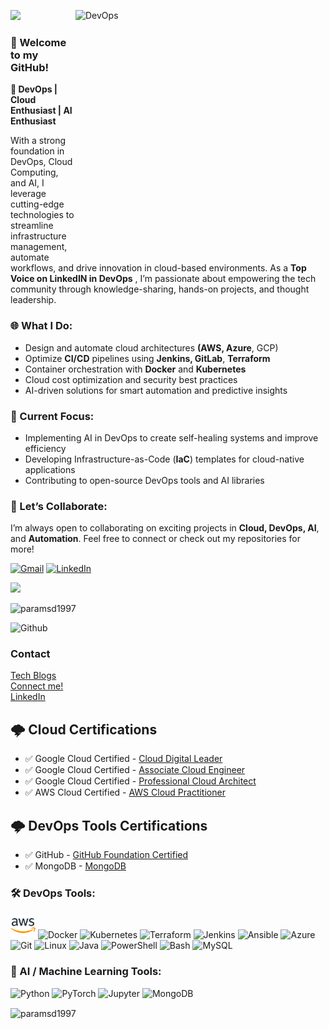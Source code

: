 ![](/assets/Yellow%20and%20Black%20Global%20Response%20Engineer%20LinkedIn%20Banner.png)
<img align= "right" src="https://proeffico.com/wp-content/uploads/2023/10/devOps-trends.gif " alt="DevOps" width="400" height="400"/>
### 👋 Welcome to my GitHub!
**🚀 DevOps | Cloud Enthusiast | AI Enthusiast**

   With a strong foundation in DevOps, Cloud Computing, and AI,
 I leverage cutting-edge technologies to streamline infrastructure management, automate workflows, and drive innovation in cloud-based environments. As a **Top Voice on LinkedIN in DevOps** ,
 I’m passionate about empowering the tech community through knowledge-sharing, hands-on projects, and thought leadership.

### 🌐 What I Do:
- Design and automate cloud architectures **(AWS, Azure**, GCP)
- Optimize **CI/CD** pipelines using **Jenkins, GitLab**, **Terraform**
- Container orchestration with **Docker** and **Kubernetes**
- Cloud cost optimization and security best practices
- AI-driven solutions for smart automation and predictive insights

### 🎯 Current Focus:
- Implementing AI in DevOps to create self-healing systems and improve efficiency
- Developing Infrastructure-as-Code (**IaC**) templates for cloud-native applications
- Contributing to open-source DevOps tools and AI libraries

### 🤝 Let’s Collaborate:
I’m always open to collaborating on exciting projects in **Cloud, DevOps, AI**, and **Automation**. Feel free to connect or check out my repositories for more!

[![Gmail](https://img.shields.io/badge/-Gmail-0078D4?style=for-the-badge&logo=microsoft-outlook&logoColor=white)](mailto:paramsd1997@gmail.com)
[![LinkedIn](https://img.shields.io/badge/-LINKEDIN-0077B5?style=for-the-badge&logo=linkedin&logoColor=white)](https://www.linkedin.com/in/parmeshwar-devane-25843b175)

<!---
paramsd1997/paramsd1997 is a ✨ special ✨ repository because its `README.md` (this file) appears on your GitHub profile.
You can click the Preview link to take a look at your changes.
--->
[![](https://visitcount.itsvg.in/api?id=paramsd1997&label=Profile%20Views&color=3&pretty=true)](https://visitcount.itsvg.in)
<p align="left"> <img src="https://komarev.com/ghpvc/?username=paramsd1997&label=Profile%20views&color=0e75b6&style=flat" alt="paramsd1997" /> </p>

![Github](https://img.shields.io/github/followers/paramsd1997?style=flat-square&logo=github)

### Contact  
<a href="https://param036.hashnode.dev/">Tech Blogs</a>  
<a href="https://linktr.ee/param1997/">Connect me!</a>  
<a href="https://linkedin.com/in/parmeshwar-devane-25843b175">LinkedIn</a>


## 🌩️ Cloud Certifications

- ✅ Google Cloud Certified - [Cloud Digital Leader](https://www.credly.com/badges/208a7d75-3129-4b92-99c9-f9a8d27036f4/public_url/)
- ✅ Google Cloud Certified - [Associate Cloud Engineer](https://www.credly.com/badges/2f2188a6-3834-4abe-b8c0-f4109a09920f/public_url/)
- ✅ Google Cloud Certified - [Professional Cloud Architect](https://www.credly.com/badges/42de5c48-011a-41cb-a617-a71cd515864d/public_url/)
- ✅ AWS Cloud Certified    - [AWS Cloud Practitioner](https://www.credly.com/badges/66dbdcdf-82a4-4a69-b03e-42818f201e8e/linked_in_profile/)


## 🌩️ DevOps Tools Certifications

- ✅ GitHub  - [GitHub Foundation Certified](https://www.credly.com/badges/43b57210-1fd6-4cc9-bc24-d0af16931102/linked_in_profile/)
- ✅ MongoDB - [MongoDB](https://learn.mongodb.com/c/OA0fUx-ZTMuZynrpNy0_Yw/)


### 🛠 DevOps Tools:
<p align="left">
   <img src="https://raw.githubusercontent.com/devicons/devicon/master/icons/amazonwebservices/amazonwebservices-original-wordmark.svg" alt="aws" width="40" height="40"/> 
  <img src="https://cdn.jsdelivr.net/gh/devicons/devicon/icons/docker/docker-original.svg" alt="Docker" width="40" height="40"/>
  <img src="https://cdn.jsdelivr.net/gh/devicons/devicon/icons/kubernetes/kubernetes-plain.svg" alt="Kubernetes" width="40" height="40"/>
  <img src="https://cdn.jsdelivr.net/gh/devicons/devicon/icons/terraform/terraform-original.svg" alt="Terraform" width="40" height="40"/>
  <img src="https://cdn.jsdelivr.net/gh/devicons/devicon/icons/jenkins/jenkins-original.svg" alt="Jenkins" width="40" height="40"/>
  <img src="https://cdn.jsdelivr.net/gh/devicons/devicon/icons/ansible/ansible-original.svg" alt="Ansible" width="40" height="40"/>
  <img src="https://cdn.jsdelivr.net/gh/devicons/devicon/icons/azure/azure-original.svg" alt="Azure" width="40" height="40"/>
  <img src="https://cdn.jsdelivr.net/gh/devicons/devicon/icons/git/git-original.svg" alt="Git" width="40" height="40"/>
  <img src="https://cdn.jsdelivr.net/gh/devicons/devicon/icons/linux/linux-original.svg" alt="Linux" width="40" height="40"/>
  <img src="https://cdn.jsdelivr.net/gh/devicons/devicon/icons/java/java-original.svg" alt="Java" width="40" height="40"/>
  <img src="https://cdn.jsdelivr.net/gh/devicons/devicon/icons/powershell/powershell-original.svg" alt="PowerShell" width="40" height="40"/>
  <img src="https://cdn.jsdelivr.net/gh/devicons/devicon/icons/bash/bash-original.svg" alt="Bash" width="40" height="40"/>
  <img src="https://cdn.jsdelivr.net/gh/devicons/devicon/icons/mysql/mysql-original.svg" alt="MySQL" width="40" height="40"/>
</p>
</p>

### 🤖 AI / Machine Learning Tools:
<p align="left">
  <img src="https://cdn.jsdelivr.net/gh/devicons/devicon/icons/python/python-original.svg" alt="Python" width="40" height="40"/>
  <img src="https://cdn.jsdelivr.net/gh/devicons/devicon/icons/pytorch/pytorch-original.svg" alt="PyTorch" width="40" height="40"/>
  <img src="https://cdn.jsdelivr.net/gh/devicons/devicon/icons/jupyter/jupyter-original.svg" alt="Jupyter" width="40" height="40"/>
   <img src="https://cdn.jsdelivr.net/gh/devicons/devicon/icons/mongodb/mongodb-original.svg" alt="MongoDB" width="40" height="40"/>
</p>


<p><img align="center" src="https://github-readme-streak-stats.herokuapp.com/?user=paramsd1997&" alt="paramsd1997" /></p>



